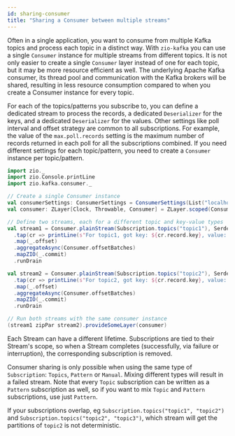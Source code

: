 ```yaml
---
id: sharing-consumer
title: "Sharing a Consumer between multiple streams"
---
```


Often in a single application, you want to consume from multiple Kafka topics and process each topic in a distinct way. With `zio-kafka` you can use a single `Consumer` instance for multiple streams from different topics. It is not only easier to create a single `Consumer` layer instead of one for each topic, but it may be more resource efficient as well. The underlying Apache Kafka consumer, its thread pool and communication with the Kafka brokers will be shared, resulting in less resource consumption compared to when you create a Consumer instance for every topic.

For each of the topics/patterns you subscribe to, you can define a dedicated stream to process the records, a dedicated `Deserializer` for the keys, and a dedicated `Deserializer` for the values. Other settings like poll interval and offset strategy are common to all subscriptions. For example, the value of the `max.poll.records` setting is the maximum number of records returned in each poll for all the subscriptions combined. If you need different settings for each topic/pattern, you need to create a `Consumer` instance per topic/pattern.

```scala
import zio._
import zio.Console.printLine
import zio.kafka.consumer._

// Create a single Consumer instance
val consumerSettings: ConsumerSettings = ConsumerSettings(List("localhost:9092")).withGroupId("group")
val consumer: ZLayer[Clock, Throwable, Consumer] = ZLayer.scoped(Consumer.make(consumerSettings))

// Define two streams, each for a different topic and key-value types
val stream1 = Consumer.plainStream(Subscription.topics("topic1"), Serde.string, Serde.string)
  .tap(cr => printLine(s"For topic1, got key: ${cr.record.key}, value: ${cr.record.value}"))
  .map(_.offset)
  .aggregateAsync(Consumer.offsetBatches)
  .mapZIO(_.commit)
  .runDrain

val stream2 = Consumer.plainStream(Subscription.topics("topic2"), Serde.uuid, Serde.int)
  .tap(cr => printLine(s"For topic2, got key: ${cr.record.key}, value: ${cr.record.value}"))
  .map(_.offset)
  .aggregateAsync(Consumer.offsetBatches)
  .mapZIO(_.commit)
  .runDrain

// Run both streams with the same consumer instance
(stream1 zipPar stream2).provideSomeLayer(consumer)
```

Each Stream can have a different lifetime. Subscriptions are tied to their Stream's scope, so when a Stream completes (successfully, via failure or interruption), the corresponding subscription is removed. 

Consumer sharing is only possible when using the same type of `Subscription`: `Topics`, `Pattern` or `Manual`. Mixing different types will result in a failed stream. Note that every `Topic` subscription can be written as a `Pattern` subscription as well, so if you want to mix `Topic` and `Pattern` subscriptions, use just `Pattern`. 

If your subscriptions overlap, eg `Subscription.topics("topic1", "topic2")` and `Subscription.topics("topic2", "topic3")`, which stream will get the partitions of `topic2` is not deterministic.
